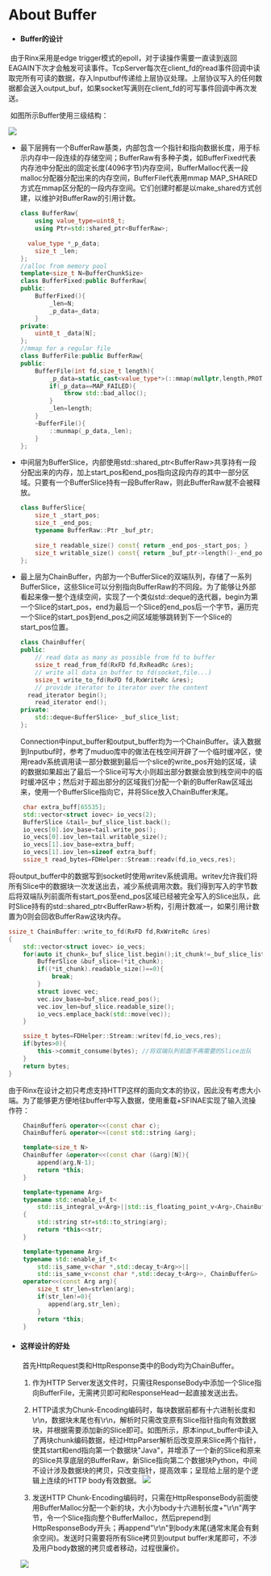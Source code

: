 # About Buffer

* #### Buffer的设计

​	由于Rinx采用是edge trigger模式的epoll，对于读操作需要一直读到返回EAGAIN下次才会触发可读事件。TcpServer每次在client_fd的read事件回调中读取完所有可读的数据，存入Inputbuf传递给上层协议处理。上层协议写入的任何数据都会送入output_buf，如果socket写满则在client_fd的可写事件回调中再次发送。

​	如图所示Buffer使用三级结构：

![](https://github.com/demonatic/Image-Hosting/blob/master/Rinx/Rinx%20Buffer.png)

* 最下层拥有一个BufferRaw基类，内部包含一个指针和指向数据长度，用于标示内存中一段连续的存储空间；BufferRaw有多种子类，如BufferFixed代表内存池中分配出的固定长度(4096字节)内存空间，BufferMalloc代表一段malloc分配器分配出来的内存空间，BufferFile代表用mmap MAP_SHARED方式在mmap区分配的一段内存空间。它们创建时都是以make_shared方式创建，以维护对BufferRaw的引用计数。

  ```c++
  class BufferRaw{
      using value_type=uint8_t;
      using Ptr=std::shared_ptr<BufferRaw>;
      
  	value_type *_p_data;
      size_t _len;
  };
  //alloc from memory pool
  template<size_t N=BufferChunkSize>
  class BufferFixed:public BufferRaw{
  public:
      BufferFixed(){
          _len=N;
          _p_data=_data;
      }
  private:
      uint8_t _data[N];
  };
  //mmap for a regular file
  class BufferFile:public BufferRaw{
  public:
      BufferFile(int fd,size_t length){
          _p_data=static_cast<value_type*>(::mmap(nullptr,length,PROT_READ|PROT_WRITE,MAP_SHARED,fd,0));
          if(_p_data==MAP_FAILED){
              throw std::bad_alloc();
          }
          _len=length;
      }
      ~BufferFile(){
          ::munmap(_p_data,_len);
      }
  };
  ```

* 中间层为BufferSlice，内部使用std::shared_ptr\<BufferRaw>共享持有一段分配出来的内存，加上start_pos和end_pos指向这段内存的其中一部分区域。只要有一个BufferSlice持有一段BufferRaw，则此BufferRaw就不会被释放。

  ```c++
  class BufferSlice{
      size_t _start_pos;
      size_t _end_pos;
      typename BufferRaw::Ptr _buf_ptr;
      
      size_t readable_size() const{ return _end_pos-_start_pos; }
      size_t writable_size() const{ return _buf_ptr->length()-_end_pos; }
  };
  ```

* 最上层为ChainBuffer，内部为一个BufferSlice的双端队列，存储了一系列BufferSlice，这些Slice可以分别指向BufferRaw的不同段。为了能够让外部看起来像一整个连续空间，实现了一个类似std::deque的迭代器，begin为第一个Slice的start_pos，end为最后一个Slice的end_pos后一个字节，遍历完一个Slice的start_pos到end_pos之间区域能够跳转到下一个Slice的start_pos位置。

  ```c++
  class ChainBuffer{
  public:
      // read data as many as possible from fd to buffer
      ssize_t read_from_fd(RxFD fd,RxReadRc &res);
      // write all data in buffer to fd(socket,file...)
      ssize_t write_to_fd(RxFD fd,RxWriteRc &res);
      // provide iterator to iterator over the content
  	read_iterator begin();
      read_iterator end();
  private:
      std::deque<BufferSlice> _buf_slice_list;
  };
  ```

  Connection中input_buffer和output_buffer均为一个ChainBuffer。读入数据到Inputbuf时，参考了muduo库中的做法在栈空间开辟了一个临时缓冲区，使用readv系统调用读一部分数据到最后一个slice的write_pos开始的区域，读的数据如果超出了最后一个Slice可写大小则超出部分数据会放到栈空间中的临时缓冲区中；然后对于超出部分的区域我们分配一个新的BufferRaw区域出来，使用一个BufferSlice指向它，并将Slice放入ChainBuffer末尾。

```c++
    char extra_buff[65535];
    std::vector<struct iovec> io_vecs(2);
    BufferSlice &tail=_buf_slice_list.back();
    io_vecs[0].iov_base=tail.write_pos();
    io_vecs[0].iov_len=tail.writable_size();
    io_vecs[1].iov_base=extra_buff;
    io_vecs[1].iov_len=sizeof extra_buff;
    ssize_t read_bytes=FDHelper::Stream::readv(fd,io_vecs,res);
```

​	 将output_buffer中的数据写到socket时使用writev系统调用。writev允许我们将所有Slice中的数据块一次发送出去，减少系统调用次数。我们得到写入的字节数后将双端队列前面所有start_pos至end_pos区域已经被完全写入的Slice出队，此时Slice持有的std::shared_ptr\<BufferRaw>析构，引用计数减一，如果引用计数置为0则会回收BufferRaw这块内存。

```c++
ssize_t ChainBuffer::write_to_fd(RxFD fd,RxWriteRc &res)
{
    std::vector<struct iovec> io_vecs;
    for(auto it_chunk=_buf_slice_list.begin();it_chunk!=_buf_slice_list.end();++it_chunk){
        BufferSlice &buf_slice=(*it_chunk);
        if((*it_chunk).readable_size()==0){
            break;
        }
        struct iovec vec;
        vec.iov_base=buf_slice.read_pos();
        vec.iov_len=buf_slice.readable_size();
        io_vecs.emplace_back(std::move(vec));
    }

    ssize_t bytes=FDHelper::Stream::writev(fd,io_vecs,res);
    if(bytes>0){
        this->commit_consume(bytes); //将双端队列前面不再需要的Slice出队
    }
    return bytes;
}
```

由于Rinx在设计之初只考虑支持HTTP这样的面向文本的协议，因此没有考虑大小端。为了能够更方便地往buffer中写入数据，使用重载+SFINAE实现了输入流操作符：

```c++
    ChainBuffer& operator<<(const char c);
    ChainBuffer& operator<<(const std::string &arg);

    template<size_t N>
    ChainBuffer &operator<<(const char (&arg)[N]){
        append(arg,N-1);
        return *this;
    }

    template<typename Arg>
    typename std::enable_if_t<
        std::is_integral_v<Arg>||std::is_floating_point_v<Arg>,ChainBuffer&> operator<<(const Arg arg)
    {
        std::string str=std::to_string(arg);
        return *this<<str;
    }

    template<typename Arg>
    typename std::enable_if_t<
        std::is_same_v<char *,std::decay_t<Arg>>||
        std::is_same_v<const char *,std::decay_t<Arg>>, ChainBuffer&>
    operator<<(const Arg arg){
        size_t str_len=strlen(arg);
        if(str_len!=0){
           append(arg,str_len);
        }
        return *this;
    }
```
* #### 这样设计的好处

  ​	首先HttpRequest类和HttpResponse类中的Body均为ChainBuffer。

  1. 作为HTTP Server发送文件时，只需往ResponseBody中添加一个Slice指向BufferFile，无需拷贝即可和ResponseHead一起直接发送出去。

  2. HTTP请求为Chunk-Encoding编码时，每块数据前都有十六进制长度和\r\n，数据块末尾也有\r\n，解析时只需改变原有Slice指针指向有效数据块，并根据需要添加新的Slice即可。如图所示，原本input_buffer中读入了两块chunk编码数据，经过HttpParser解析后改变原来Slice两个指针，使其start和end指向第一个数据块"Java"，并增添了一个新的Slice和原来的Slice共享底层的BufferRaw，新Slice指向第二个数据块Python，中间不设计涉及数据块的拷贝，只改变指针，提高效率；呈现给上层的是个逻辑上连续的HTTP body有效数据。
![](https://github.com/demonatic/Image-Hosting/blob/master/Rinx/Buffer_Chunk-Encoding.png)
  
  3. 发送HTTP Chunk-Encoding编码时，只需在HttpResponseBody前面使用BufferMalloc分配一个新的块，大小为body十六进制长度+"\r\n"两字节，令一个Slice指向整个BufferMalloc，然后prepend到HttpResponseBody开头；再append"\r\n"到body末尾(通常末尾会有剩余空间)。发送时只需要将所有Slice拷贝到output buffer末尾即可，不涉及用户body数据的拷贝或者移动，过程很廉价。
  
  ![](https://github.com/demonatic/Image-Hosting/blob/master/Rinx/buffer_send_chunk.png)
